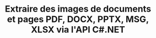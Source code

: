 ---
############################# Static ############################
layout: "auto-gen-gist"
draft: false
path: "fr/parser/net/extract/image/fb2/"
otherformats: DOC DOT DOCX DOCM DOTX DOTM TXT ODT OTT RTF PDF XHTML MHTML MD XML EPUB CHM XLS XLT XLSX XLSM XLSB XLTX XLTM ODS CSV OTS XLA XLAM PPT PPTX  PPS POT PPSX PPTM POTX PPSM ODP OTP PST OST EML EMLX MSG ONE 

############################# Head ############################
head_title: "Extraire des images d'Excel, Word, PDF et autres documents ou pages via .NET"
head_description: "L'API GroupDocs.Parser .NET permet aux programmeurs de logiciels d'extraire des images de différents documents tels que MS Excel, Word, PowerPoint, PDF et plus encore dans leurs applications .NET."

############################# Header ############################
title: "Extraire des images de documents et pages PDF, DOCX, PPTX, MSG, XLSX via l'API C#.NET"
description: "L'API GroupDocs.Parser .NET permet aux programmeurs d'extraire des images de documents PDF, DOC, DOCX, PPT, PPTX, EML, MSG, XLS, XLSX, CSV, ODT, RTF et EPUB ou de pages de documents."

######################### Download Button #######################
button:
    enable: true

############################# About ############################
about:
    enable: true
    title: "Comment extraire des images de documents ou d'une zone de page via .NET?"
    content: |
       Les images peuvent être utilisées pour fournir des informations d'une manière telle qu'elles ne peuvent pas être exprimées par des mots. Les images nous aident à attirer l'attention de l'utilisateur et expliquent facilement les concepts difficiles. Parfois, en lisant des documents, des revues ou en profitant de présentations, nous avons souvent trouvé des images fascinantes et avons voulu les télécharger. GroupDocs.Parser pour .NET est une API puissante qui aide les utilisateurs à développer des applications utiles pour extraire des images de différents types de documents et les enregistrer aux formats PNG, JPEG, WebP, GIF, BMP et autres. L'API a inclus des supports pour le texte ainsi que l'extraction d'images à partir de certains des formats de fichiers les plus couramment utilisés, tels que PDF, e-mails, ebooks, formats Microsoft Office : Word (DOC, DOCX), PowerPoint (PPT, PPTX), Excel (XLS , XLSX), les formats LibreOffice et bien d'autres. L'API prend également entièrement en charge l'analyse de documents, l'extraction de texte brut et structuré, la recherche de texte par mots-clés, l'extraction de métadonnées ou d'images, de conteneurs ainsi que de pièces jointes et bien d'autres. 

############################# content ############################
steps:
    enable: true
    block:
    - title_left: "Extraire des images de documents FB2  via C#"
      content_left: |
       L'API GroupDocs.Parser .NET permet aux développeurs de logiciels d'extraire des images des documents FB2 . L'exemple de code C# .NET suivant montre comment extraire des images dans un document FB2 . 

      title_right: "Comment extraire des images via .NET"
      content_right: |
        * Créez une instance de [Parser](https://apireference.groupdocs.com/parser/net/groupdocs.parser/parser)
        * vérifier si l'extraction d'images est prise en charge
        * Itérer sur les images du document
        * Appelez la méthode [getImages](https://apireference.groupdocs.com/parser/net/groupdocs.parser/parser/methods/getimages) pour extraire toutes les images de l'ensemble du document.
        * Imprimer toutes les images

      gisthash: "6bc9e8fea228c9e1b99425b338bb0f00"
      gistfile: "images_extraction_form_documents.cs"

    - title_left: "Extraction d'images de la page du document FB2  via C#"
      content_left: |
       GroupDocs.Parser .NET permet aux développeurs de logiciels d'extraire des images de la page des documents FB2 . Le code C# .NET ci-dessous montre comment l'extraction d'images peut être réalisée dans un document FB2 . 

      title_right: "Extraire l'image du fichier via .NET"
      content_right: |
        * Créez une instance de [Parser](https://apireference.groupdocs.com/parser/net/groupdocs.parser/parser)  
        * Vérifier le document pour la prise en charge de l'extraction d'images
        * Obtenez des informations sur le document en appelant [GetDocumentInfo](https://apireference.groupdocs.com/parser/net/groupdocs.parser/parser/methods/getdocumentinfo)
        * Vérifier le document pour les pages existantes
        * Itérer sur les pages et imprimer un numéro de page
        * Appelez la méthode [getImages(Int32)](https://apireference.groupdocs.com/parser/net/groupdocs.parser.parser/getimages/methods/2) pour extraire toutes les images de l'ensemble du document.
        * Itérer sur les images et imprimer les images
     
      gisthash: "2000d476c202a688677f57a2fbd7ceab"
      gistfile: "images_extraction_form_documents_page.cs"
      
    - title_left: "Comment extraire une image de la zone de page des documents FB2 "
      content_left: |
       L'API GroupDocs.Parser .NET prend entièrement en charge l'extraction d'images à partir de documents FB2  à l'aide de quelques lignes de code .NET. L'exemple de code .NET suivant montre comment effectuer une extraction d'images à partir d'une zone de page de document FB2 .

      title_right: "Extraire des images d'une zone de page de fichier via .NET"
      content_right: |
        * Créez une instance de [Parser](https://apireference.groupdocs.com/parser/net/groupdocs.parser/parser)   
        * personnaliser la création d'options pouvant être utilisées pour l'extraction d'images
        * Vérifiez le document pour le support d'extraction d'images
        * Extrayez les images du coin supérieur gauche d'une page en appelant la méthode [getImages(options)](https://apireference.groupdocs.com/parser/net/groupdocs.parser.parser/getimages/methods/3) à l'aide de la personnalisation Options.
        * Itérer sur les images et imprimer les images
     
      gisthash: "ea6c6b8fa613384f1e7f637dabcb7bca"
      gistfile: "extract_images_form_documents_page_area.cs"

    - title_left: "Comment extraire et enregistrer une image dans un fichier via C# .NET"
      content_left: |
       L'API GroupDocs.Parser .NET permet aux développeurs de logiciels d'extraire des images d'un document et de les enregistrer dans un fichier avec seulement quelques lignes de code .NET. L'exemple suivant montre comment effectuer l'extraction d'images à partir d'un document FB2  et enregistrer le contenu de l'image dans le fichier. 

      title_right: "Enregistrer des images dans un fichier via .NET"
      content_right: |
        * Créez une instance de [Parser](https://apireference.groupdocs.com/parser/net/groupdocs.parser/parser)
        * Extraire des images du document
        * Appelez la méthode [getImages](https://apireference.groupdocs.com/parser/net/groupdocs.parser/parser/methods/getimages) pour extraire toutes les images de l'ensemble du document.
        * Vérifiez le document pour le support d'extraction d'images
        * Extrayez les images du coin supérieur gauche d'une page en appelant la méthode [getImages(options)](https://apireference.groupdocs.com/parser/net/groupdocs.parser.parser/getimages/methods/3) à l'aide de la personnalisation Options.
        * option Création pour enregistrer les images au format PNG
        * Parcourez les images et enregistrez l'image dans le fichier PNG
     
      gisthash: "bc242d5ff4050564fa275858ffa7d34f"
      gistfile: "images_saving_to_files.cs"

    - title_left: "Configuration requise"
      content_left: |
        Les API GroupDocs.Assembly .NET sont prises en charge sur toutes les principales plateformes et systèmes d'exploitation. Pour un guide complet de la configuration système requise, veuillez visiter [configuration système](hhttps://docs.groupdocs.com/parser/net/system-requirements/) Avant d'exécuter le code ci-dessous, assurez-vous que les conditions préalables suivantes sont installées sur votre système:
        * Systèmes d'exploitation : Microsoft Windows, Linux, MacOS
        * Environnement de développement : Visual Studio, Xamarin, MonoDevelop etc.
        * Frameworks : .NET Framework, .NET Standard, .NET Core, Mono
        * Obtenez la dernière version des API GroupDocs.Assembly .NET à partir de [NuGet](https://www.nuget.org/packages/GroupDocs.parser/)
        
      title_right: "Pourquoi utiliser GroupDocs.Assembly"
      content_right: |
        * Prise en charge de l'extraction de texte brut à partir de tous les documents pris en charge
        * Analyse de documents via des modèles définis par l'utilisateur.
        * Prise en charge complète de l'extraction de texte structuré
        * Recherche de texte par mot-clé ainsi que par expression régulière
        * Extrayez du texte formaté, des métadonnées, des images, des conteneurs et des pièces jointes.
        * Extraire la table des matières pour certains formats de document pris en charge.
        * Analyser les données de formulaire à partir de documents PDF.
        * Extraire les hyperliens du document

demos:
    enable: true


more_formats:
    enable: true


back_to_top:
    enable: true
---